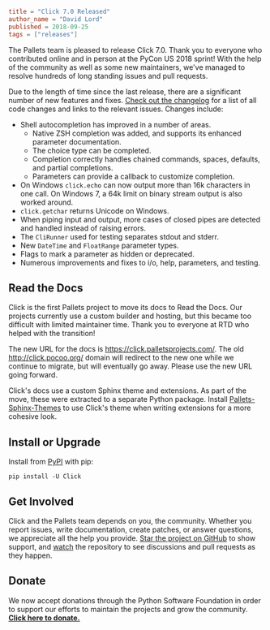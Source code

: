 ~~~~toml
title = "Click 7.0 Released"
author_name = "David Lord"
published = 2018-09-25
tags = ["releases"]
~~~~

The Pallets team is pleased to release Click 7.0. Thank you to everyone who contributed online and in person at the PyCon US 2018 sprint! With the help of the community as well as some new maintainers, we've managed to resolve hundreds of long standing issues and pull requests.

Due to the length of time since the last release, there are a significant number of new features and fixes. [Check out the changelog](https://click.palletsprojects.com/en/master/changelog/#version-7-0) for a list of all code changes and links to the relevant issues. Changes include:

* Shell autocompletion has improved in a number of areas.
    * Native ZSH completion was added, and supports its enhanced parameter documentation.
    * The choice type can be completed.
    * Completion correctly handles chained commands, spaces, defaults, and partial completions.
    * Parameters can provide a callback to customize completion.
* On Windows `click.echo` can now output more than 16k characters in one call. On Windows 7, a 64k limit on binary stream output is also worked around.
* `click.getchar` returns Unicode on Windows.
* When piping input and output, more cases of closed pipes are detected and handled instead of raising errors.
* The `CliRunner` used for testing separates stdout and stderr.
* New `DateTime` and `FloatRange` parameter types.
* Flags to mark a parameter as hidden or deprecated.
* Numerous improvements and fixes to i/o, help, parameters, and testing.

## Read the Docs

Click is the first Pallets project to move its docs to Read the Docs. Our projects currently use a custom builder and hosting, but this became too difficult with limited maintainer time. Thank you to everyone at RTD who helped with the transition!

The new URL for the docs is https://click.palletsprojects.com/. The old http://click.pocoo.org/ domain will redirect to the new one while we continue to migrate, but will eventually go away. Please use the new URL going forward.

Click's docs use a custom Sphinx theme and extensions. As part of the move, these were extracted to a separate Python package. Install [Pallets-Sphinx-Themes](https://pypi.org/project/Pallets-Sphinx-Themes) to use Click's theme when writing extensions for a more cohesive look.

## Install or Upgrade

Install from [PyPI](https://pypi.org/project/Click) with pip:

    pip install -U Click

## Get Involved

Click and the Pallets team depends on you, the community. Whether you report issues, write documentation, create patches, or answer questions, we appreciate all the help you provide. [Star the project on GitHub](https://github.com/pallets/click) to show support, and [watch](https://help.github.com/articles/watching-and-unwatching-repositories/) the repository to see discussions and pull requests as they happen.

## Donate

We now accept donations through the Python Software Foundation in order to support our efforts to maintain the projects and grow the community. [**Click here to donate.**](/donate)

